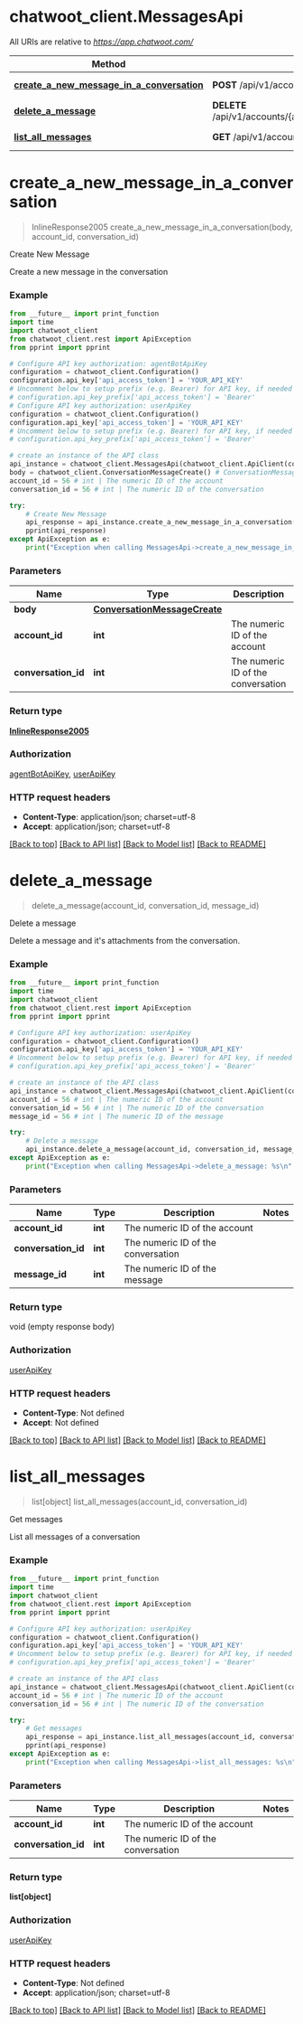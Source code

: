 # chatwoot_client.MessagesApi

All URIs are relative to *https://app.chatwoot.com/*

Method | HTTP request | Description
------------- | ------------- | -------------
[**create_a_new_message_in_a_conversation**](MessagesApi.md#create_a_new_message_in_a_conversation) | **POST** /api/v1/accounts/{account_id}/conversations/{conversation_id}/messages | Create New Message
[**delete_a_message**](MessagesApi.md#delete_a_message) | **DELETE** /api/v1/accounts/{account_id}/conversations/{conversation_id}/messages/{message_id} | Delete a message
[**list_all_messages**](MessagesApi.md#list_all_messages) | **GET** /api/v1/accounts/{account_id}/conversations/{conversation_id}/messages | Get messages

# **create_a_new_message_in_a_conversation**
> InlineResponse2005 create_a_new_message_in_a_conversation(body, account_id, conversation_id)

Create New Message

Create a new message in the conversation

### Example
```python
from __future__ import print_function
import time
import chatwoot_client
from chatwoot_client.rest import ApiException
from pprint import pprint

# Configure API key authorization: agentBotApiKey
configuration = chatwoot_client.Configuration()
configuration.api_key['api_access_token'] = 'YOUR_API_KEY'
# Uncomment below to setup prefix (e.g. Bearer) for API key, if needed
# configuration.api_key_prefix['api_access_token'] = 'Bearer'
# Configure API key authorization: userApiKey
configuration = chatwoot_client.Configuration()
configuration.api_key['api_access_token'] = 'YOUR_API_KEY'
# Uncomment below to setup prefix (e.g. Bearer) for API key, if needed
# configuration.api_key_prefix['api_access_token'] = 'Bearer'

# create an instance of the API class
api_instance = chatwoot_client.MessagesApi(chatwoot_client.ApiClient(configuration))
body = chatwoot_client.ConversationMessageCreate() # ConversationMessageCreate | 
account_id = 56 # int | The numeric ID of the account
conversation_id = 56 # int | The numeric ID of the conversation

try:
    # Create New Message
    api_response = api_instance.create_a_new_message_in_a_conversation(body, account_id, conversation_id)
    pprint(api_response)
except ApiException as e:
    print("Exception when calling MessagesApi->create_a_new_message_in_a_conversation: %s\n" % e)
```

### Parameters

Name | Type | Description  | Notes
------------- | ------------- | ------------- | -------------
 **body** | [**ConversationMessageCreate**](ConversationMessageCreate.md)|  | 
 **account_id** | **int**| The numeric ID of the account | 
 **conversation_id** | **int**| The numeric ID of the conversation | 

### Return type

[**InlineResponse2005**](InlineResponse2005.md)

### Authorization

[agentBotApiKey](../README.md#agentBotApiKey), [userApiKey](../README.md#userApiKey)

### HTTP request headers

 - **Content-Type**: application/json; charset=utf-8
 - **Accept**: application/json; charset=utf-8

[[Back to top]](#) [[Back to API list]](../README.md#documentation-for-api-endpoints) [[Back to Model list]](../README.md#documentation-for-models) [[Back to README]](../README.md)

# **delete_a_message**
> delete_a_message(account_id, conversation_id, message_id)

Delete a message

Delete a message and it's attachments from the conversation.

### Example
```python
from __future__ import print_function
import time
import chatwoot_client
from chatwoot_client.rest import ApiException
from pprint import pprint

# Configure API key authorization: userApiKey
configuration = chatwoot_client.Configuration()
configuration.api_key['api_access_token'] = 'YOUR_API_KEY'
# Uncomment below to setup prefix (e.g. Bearer) for API key, if needed
# configuration.api_key_prefix['api_access_token'] = 'Bearer'

# create an instance of the API class
api_instance = chatwoot_client.MessagesApi(chatwoot_client.ApiClient(configuration))
account_id = 56 # int | The numeric ID of the account
conversation_id = 56 # int | The numeric ID of the conversation
message_id = 56 # int | The numeric ID of the message

try:
    # Delete a message
    api_instance.delete_a_message(account_id, conversation_id, message_id)
except ApiException as e:
    print("Exception when calling MessagesApi->delete_a_message: %s\n" % e)
```

### Parameters

Name | Type | Description  | Notes
------------- | ------------- | ------------- | -------------
 **account_id** | **int**| The numeric ID of the account | 
 **conversation_id** | **int**| The numeric ID of the conversation | 
 **message_id** | **int**| The numeric ID of the message | 

### Return type

void (empty response body)

### Authorization

[userApiKey](../README.md#userApiKey)

### HTTP request headers

 - **Content-Type**: Not defined
 - **Accept**: Not defined

[[Back to top]](#) [[Back to API list]](../README.md#documentation-for-api-endpoints) [[Back to Model list]](../README.md#documentation-for-models) [[Back to README]](../README.md)

# **list_all_messages**
> list[object] list_all_messages(account_id, conversation_id)

Get messages

List all messages of a conversation

### Example
```python
from __future__ import print_function
import time
import chatwoot_client
from chatwoot_client.rest import ApiException
from pprint import pprint

# Configure API key authorization: userApiKey
configuration = chatwoot_client.Configuration()
configuration.api_key['api_access_token'] = 'YOUR_API_KEY'
# Uncomment below to setup prefix (e.g. Bearer) for API key, if needed
# configuration.api_key_prefix['api_access_token'] = 'Bearer'

# create an instance of the API class
api_instance = chatwoot_client.MessagesApi(chatwoot_client.ApiClient(configuration))
account_id = 56 # int | The numeric ID of the account
conversation_id = 56 # int | The numeric ID of the conversation

try:
    # Get messages
    api_response = api_instance.list_all_messages(account_id, conversation_id)
    pprint(api_response)
except ApiException as e:
    print("Exception when calling MessagesApi->list_all_messages: %s\n" % e)
```

### Parameters

Name | Type | Description  | Notes
------------- | ------------- | ------------- | -------------
 **account_id** | **int**| The numeric ID of the account | 
 **conversation_id** | **int**| The numeric ID of the conversation | 

### Return type

**list[object]**

### Authorization

[userApiKey](../README.md#userApiKey)

### HTTP request headers

 - **Content-Type**: Not defined
 - **Accept**: application/json; charset=utf-8

[[Back to top]](#) [[Back to API list]](../README.md#documentation-for-api-endpoints) [[Back to Model list]](../README.md#documentation-for-models) [[Back to README]](../README.md)

